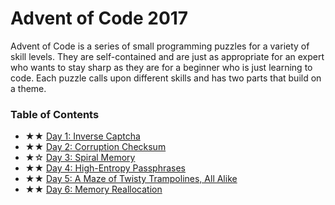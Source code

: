 # Advent of Code 2017

Advent of Code is a series of small programming puzzles for a variety of skill levels. They are self-contained and are just as appropriate for an expert who wants to stay sharp as they are for a beginner who is just learning to code. Each puzzle calls upon different skills and has two parts that build on a theme.

### Table of Contents

- ★★ [Day 1: Inverse Captcha](/day-01)
- ★★ [Day 2: Corruption Checksum](/day-02)
- ★☆ [Day 3: Spiral Memory](/day-03)
- ★★ [Day 4: High-Entropy Passphrases](/day-04)
- ★★ [Day 5: A Maze of Twisty Trampolines, All Alike](/day-05)
- ★★ [Day 6: Memory Reallocation](/day-06)

